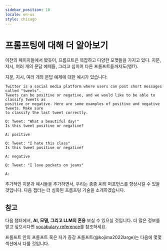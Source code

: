 ```yaml
---
sidebar_position: 10
locale: en-us
style: chicago
---
```


#   프롬프팅에 대해 더 알아보기

이전의 페이지들에서 봤듯이, 프롬프트은 복잡하고 다양한 포맷들을 가지고 있다. 지문, 지시, 여러 개의 문답 예제들, 그리고 심지어 다른 프롬프트들까지도(엥!?). 

지문, 지시, 여러 개의 문답 예제에 대한 예시가 있습니다:

```text
Twitter is a social media platform where users can post short messages called "tweets".
Tweets can be positive or negative, and we would like to be able to classify tweets as
positive or negative. Here are some examples of positive and negative tweets. Make sure 
to classify the last tweet correctly.

Q: Tweet: "What a beautiful day!"
Is this tweet positive or negative?

A: positive

Q: Tweet: "I hate this class"
Is this tweet positive or negative?

A: negative

Q: Tweet: "I love pockets on jeans"

A:
```
추가적인 지문과 예시들을 추가하면서, 우리는 종종 AI의 퍼포먼스를 향상시킬 수 있을 것입니다.
다음 챕터는 더 심화된 프롬프팅 기술을 소개하겠습니다.

## 참고

다음 챕터에서, **AI, 모델, 그리고 LLM의 혼용** 보실 수 있으실 것입니다. 
더 많은 정보를 얻고 싶으시다면 [vocabulary reference](https://learnprompting.org/docs/vocabulary)를 참조하세요.

프롬프트 안의 프롬프트 혹은 자가 증강 프롬프트(@kojima2022large)는 다음에 몇몇 섹션에서 다룰 것입니다. 
